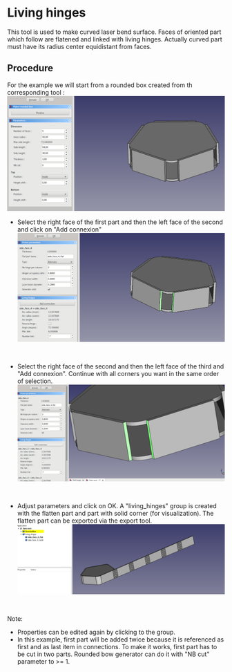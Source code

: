 Living hinges
===========

This tool is used to make curved laser bend surface. Faces of oriented part which follow are flatened and linked with living hinges. Actually curved part must have its radius center equidistant from faces.

Procedure
-------------

For the example we will start from a rounded box created from th corresponding tool :
![Illustration](imgs/livinghinges/makeroundedbox.png)
<br>

 * Select the right face of the first part and then the left face of the second and click on "Add connexion"
![Illustration](imgs/livinghinges/hinge1.png)
<br>

 * Select the right face of the second and then the left face of the third and "Add connexion". Continue with all corners you want in the same order of selection.
![Illustration](imgs/livinghinges/hinge2.png)
<br>

 * Adjust parameters and click on OK. A "living_hinges" group is created with the flatten part and part with solid corner (for visualization). The flatten part can be exported via the export tool.
![Illustration](imgs/livinghinges/final.png)
<br>

Note:

 * Properties can be edited again by clicking to the group.
 * In this example, first part will be added twice because it is referenced as first and as last item in connections. To make it works, first part has to be cut in two parts. Rounded bow generator can do it with  "NB cut" parameter to >= 1.

